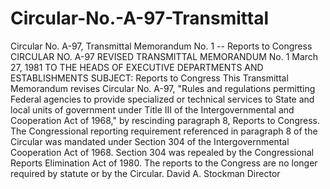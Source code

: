 # Circular-No.-A-97-Transmittal

Circular No. A-97, Transmittal Memorandum No. 1 -- Reports to Congress
CIRCULAR NO. A-97 REVISED TRANSMITTAL MEMORANDUM No. 1
March 27, 1981
TO THE HEADS OF EXECUTIVE DEPARTMENTS AND ESTABLISHMENTS SUBJECT: Reports to Congress
This Transmittal Memorandum revises Circular No. A-97, "Rules and regulations permitting Federal agencies to provide specialized or technical services to State and local units of government under Title III of the Intergovernmental and Cooperation Act of 1968," by rescinding paragraph 8, Reports to Congress. The Congressional reporting requirement referenced in paragraph 8 of the Circular was mandated under Section 304 of the Intergovernmental Cooperation Act of 1968. Section 304 was repealed by the Congressional Reports Elimination Act of 1980. The reports to the Congress are no longer required by statute or by the Circular.
David A. Stockman Director
